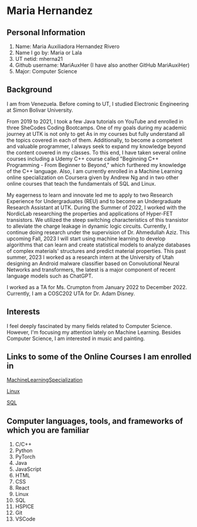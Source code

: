 # Maria Hernandez 

## Personal Information 

1. Name: Maria Auxiliadora Hernandez Rivero 
2. Name I go by: Maria or Lala
3. UT netid: mherna21
4. Github username: MariAuxHer (I have also another GitHub MariAuxiHer)
5. Major: Computer Science 

## Background 

I am from Venezuela. Before coming to UT, I studied Electronic Engineering at Simon Bolivar University.

From 2019 to 2021, I took a few Java tutorials on YouTube and enrolled in three SheCodes Coding Bootcamps. One of my goals during my academic journey at UTK is not only to get As in my courses but fully understand all the topics covered in each of them. Additionally, to become a competent and valuable programmer, I always seek to expand my knowledge beyond the content covered in my classes. To this end, I have taken several online courses including a Udemy C++ course called "Beginning C++ Programming - From Beginner to Beyond," which furthered my knowledge of the C++ language. Also, I am currently enrolled in a Machine Learning online specialization on Coursera given by Andrew Ng and in two other online courses that teach the fundamentals of SQL and Linux.

My eagerness to learn and innovate led me to apply to two Research Experience for Undergraduates (REU) and to become an Undergraduate Research Assistant at UTK. During the Summer of 2022, I worked with the NordicLab researching the properties and applications of Hyper-FET transistors. We utilized the steep switching characteristics of this transistor to alleviate the charge leakage in dynamic logic circuits. Currently, I continue doing research under the supervision of Dr. Ahmedullah Aziz. This upcoming Fall, 2023 I will start using machine learning to develop algorithms that can learn and create statistical models to analyze databases of complex materials' structures and predict material properties. This past summer, 2023 I worked as a research intern at the University of Utah designing an Android malware classifier based on Convolutional Neural Networks and transformers, the latest is a major component of recent language models such as ChatGPT. 

I worked as a TA for Ms. Crumpton from January 2022 to December 2022. Currently, I am a COSC202 UTA for Dr. Adam Disney. 

## Interests 

I feel deeply fascinated by many fields related to Computer Science. However, I'm focusing my attention lately on Machine Learning. Besides Computer Science, I am 
interested in music and painting.

## Links to some of the Online Courses I am enrolled in

[MachineLearningSpecialization](https://www.coursera.org/specializations/machine-learning-introduction?utm_medium=sem&utm_source=gg&utm_campaign=B2C_NAMER_machine-learning-introduction_stanford_FTCOF_specializations_country-US-country-CA&campaignid=685340575&adgroupid=146515176429&device=c&keyword=&matchtype=&network=g&devicemodel=&adposition=&creativeid=650958766227&hide_mobile_promo&gclid=Cj0KCQjwuZGnBhD1ARIsACxbAViRT3-kltsQOhiXwmoEn5I91rQC0nPrWMiPymO3w1r4J-zvFZZXn7YaAl3tEALw_wcB)

[Linux](https://www.skillshare.com/en/classes/Complete-Linux-Training-Course-to-Get-Your-Dream-IT-Job/626081699/projects?via=member-home-EnrolledClassesLessonsSection)

[SQL](https://www.skillshare.com/en/classes/The-SQL-Ultimate-Course-from-Zero-to-Hero/1593090611/projects?via=member-home-EnrolledClassesLessonsSection)

##  Computer languages, tools, and frameworks of which you are familiar 

1. C/C++
2. Python
3. PyTorch
4. Java
5. JavaScript
6. HTML
7. CSS
8. React
9. Linux
10. SQL
11. HSPICE
12. Git
13. VSCode